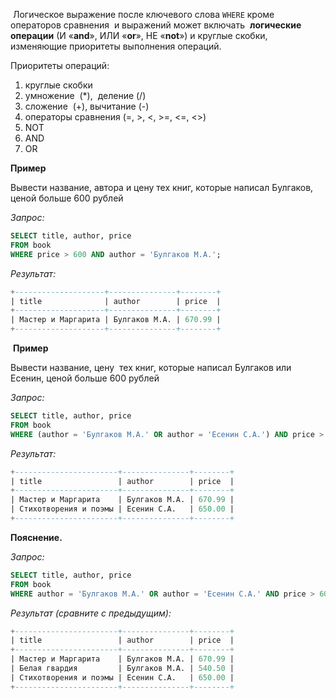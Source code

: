  Логическое выражение после ключевого слова `WHERE` кроме операторов сравнения  и выражений может включать  **логические операции** (И «**and**», ИЛИ «**or**», НЕ «**not**») и круглые скобки, изменяющие приоритеты выполнения операций.

Приоритеты операций:

1. круглые скобки
2. умножение  (*),  деление (/)
3. сложение  (+), вычитание (-)
4. операторы сравнения (=, >, <, >=, <=, <>)
5. NOT
6. AND
7. OR

**Пример**

Вывести название, автора и цену тех книг, которые написал Булгаков, ценой больше 600 рублей

_Запрос:_

```sql
SELECT title, author, price 
FROM book
WHERE price > 600 AND author = 'Булгаков М.А.';
```

_Результат:_
```sql
+--------------------+---------------+--------+
| title              | author        | price  |
+--------------------+---------------+--------+
| Мастер и Маргарита | Булгаков М.А. | 670.99 |
+--------------------+---------------+--------+
```

 **Пример**

Вывести название, цену  тех книг, которые написал Булгаков или Есенин, ценой больше 600 рублей

_Запрос:_
```sql
SELECT title, author, price 
FROM book
WHERE (author = 'Булгаков М.А.' OR author = 'Есенин С.А.') AND price > 600;
```

_Результат:_
```sql
+-----------------------+---------------+--------+
| title                 | author        | price  |
+-----------------------+---------------+--------+
| Мастер и Маргарита    | Булгаков М.А. | 670.99 |
| Стихотворения и поэмы | Есенин С.А.   | 650.00 |
+-----------------------+---------------+--------+
```

**Пояснение.**

_Запрос:_
```sql
SELECT title, author, price 
FROM book
WHERE author = 'Булгаков М.А.' OR author = 'Есенин С.А.' AND price > 600;
```

_Результат (сравните с предыдущим):_
```sql
+-----------------------+---------------+--------+
| title                 | author        | price  |
+-----------------------+---------------+--------+
| Мастер и Маргарита    | Булгаков М.А. | 670.99 |
| Белая гвардия         | Булгаков М.А. | 540.50 |
| Стихотворения и поэмы | Есенин С.А.   | 650.00 |
+-----------------------+---------------+--------+
```
